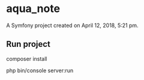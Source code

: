 aqua_note
=========

A Symfony project created on April 12, 2018, 5:21 pm.

## Run project

composer install

php bin/console server:run